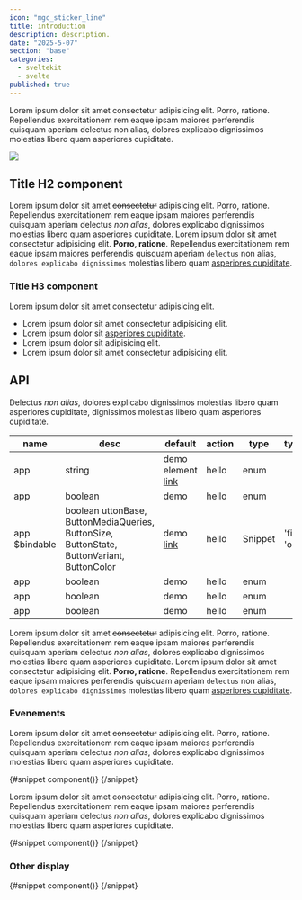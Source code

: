 ```yaml
---
icon: "mgc_sticker_line"
title: introduction
description: description.
date: "2025-5-07"
section: "base"
categories:
  - sveltekit
  - svelte
published: true
---
```


<script>
  import { Sandbox } from '$lib/components/index.js';
  import { ButtonBase, ButtonSize } from "$lib/components/docs/index.js";
  import ButtonBaseCode from "$lib/components/docs/button/button-base.svelte?raw";
  import ButtonSizeCode from "$lib/components/docs/button/button-size.svelte?raw";
</script>

Lorem ipsum dolor sit amet consectetur adipisicing elit. Porro, ratione. Repellendus exercitationem rem eaque ipsam maiores perferendis quisquam aperiam delectus non alias, dolores explicabo dignissimos molestias libero quam asperiores cupiditate.

![](/images/material-cover.png)

## Title H2 component

Lorem ipsum dolor sit amet ~~consectetur~~ adipisicing elit. Porro, ratione. Repellendus exercitationem rem eaque ipsam maiores perferendis quisquam aperiam delectus _non alias_, dolores explicabo dignissimos molestias libero quam asperiores cupiditate.
Lorem ipsum dolor sit amet consectetur adipisicing elit. **Porro, ratione**. Repellendus exercitationem rem eaque ipsam maiores perferendis quisquam aperiam `delectus` non alias, `dolores explicabo dignissimos` molestias libero quam [asperiores cupiditate](https://google.com).

### Title H3 component

Lorem ipsum dolor sit amet consectetur adipisicing elit.

- Lorem ipsum dolor sit amet consectetur adipisicing elit.
- Lorem ipsum dolor sit [asperiores cupiditate](https://google.com).
- Lorem ipsum dolor sit adipisicing elit.
- Lorem ipsum dolor sit amet consectetur adipisicing elit.

## API

Delectus _non alias_, dolores explicabo dignissimos molestias libero quam asperiores cupiditate, dignissimos molestias libero quam asperiores cupiditate.

| name          | desc                                                                                       | default                                 | action | type    | type_extend           |
| ------------- | ------------------------------------------------------------------------------------------ | --------------------------------------- | ------ | ------- | --------------------- |
| app           | string                                                                                     | demo element [link](https://google.com) | hello  | enum    |                       |
| app           | boolean                                                                                    | demo                                    | hello  | enum    |                       |
| app $bindable | boolean uttonBase, ButtonMediaQueries, ButtonSize, ButtonState, ButtonVariant, ButtonColor | demo [link](/docs/avatar)               | hello  | Snippet | 'filled' \| 'outline' |
| app           | boolean                                                                                    | demo                                    | hello  | enum    |                       |
| app           | boolean                                                                                    | demo                                    | hello  | enum    |                       |
| app           | boolean                                                                                    | demo                                    | hello  | enum    |                       |

Lorem ipsum dolor sit amet ~~consectetur~~ adipisicing elit. Porro, ratione. Repellendus exercitationem rem eaque ipsam maiores perferendis quisquam aperiam delectus _non alias_, dolores explicabo dignissimos molestias libero quam asperiores cupiditate.
Lorem ipsum dolor sit amet consectetur adipisicing elit. **Porro, ratione**. Repellendus exercitationem rem eaque ipsam maiores perferendis quisquam aperiam `delectus` non alias, `dolores explicabo dignissimos` molestias libero quam [asperiores cupiditate](https://google.com).

### Evenements

Lorem ipsum dolor sit amet ~~consectetur~~ adipisicing elit. Porro, ratione. Repellendus exercitationem rem eaque ipsam maiores perferendis quisquam aperiam delectus _non alias_, dolores explicabo dignissimos molestias libero quam asperiores cupiditate.

<Sandbox name="button-base-sandbox" code={ButtonBaseCode}>
	{#snippet component()}
		<ButtonBase/>
	{/snippet}
</Sandbox>

Lorem ipsum dolor sit amet ~~consectetur~~ adipisicing elit. Porro, ratione. Repellendus exercitationem rem eaque ipsam maiores perferendis quisquam aperiam delectus _non alias_, dolores explicabo dignissimos molestias libero quam asperiores cupiditate.

<Sandbox name="button-size-sandbox" code={ButtonSizeCode}>
	{#snippet component()}
		<ButtonSize/>
	{/snippet}
</Sandbox>

### Other display

<Sandbox name="button-size-sandbox" code={ButtonSizeCode} presentation>
	{#snippet component()}
		<ButtonSize/>
	{/snippet}
</Sandbox>
